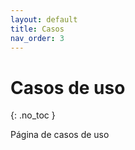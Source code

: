 ```yaml
---
layout: default
title: Casos
nav_order: 3
---
```


# Casos de uso
{: .no_toc }

Página de casos de uso
